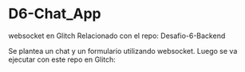 # D6-Chat_App
websocket en Glitch
Relacionado con el repo: Desafio-6-Backend
 
Se plantea un chat y un formulario utilizando websocket.
Luego se va ejecutar con este repo en Glitch:
